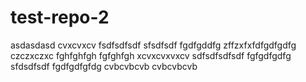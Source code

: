 # test-repo-2
asdasdasd
cvxcvxcv
fsdfsdfsdf
sfsdfsdf
fgdfgddfg
zffzxfxfdfgdfgdfg
czczxczxc
fghfghfgh
fgfghfgh
xcvxcvxvxcv
sdfsdfsdfsdf
fgfgdfgdfg
sfdsdfsdf
fgdfgdfgfdg
cvbcvbcvb
cvbcvbcvb
